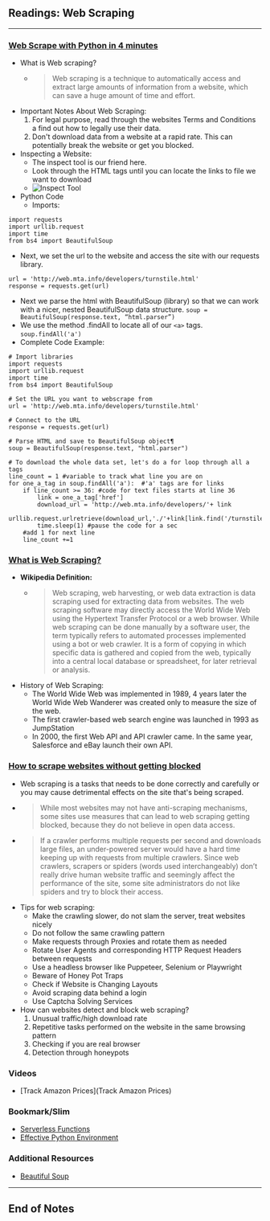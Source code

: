 ## Readings: Web Scraping
***

### [Web Scrape with Python in 4 minutes](https://towardsdatascience.com/how-to-web-scrape-with-python-in-4-minutes-bc49186a8460)
- What is Web scraping?
  * > Web scraping is a technique to automatically access and extract large amounts of information from a website, which can save a huge amount of time and effort.
- Important Notes About Web Scraping:
  1. For legal purpose, read through the websites Terms and Conditions a find out how to legally use their data.
  2. Don't download data from a website at a rapid rate. This can potentially break the website or get you blocked.
- Inspecting a Website:
  * The inspect tool is our friend here.
  * Look through the HTML tags until you can locate the links to file we want to download
  * ![Inspect Tool](https://miro.medium.com/max/700/1*rcQ4KRlp1fhMFUydVv5lMg.png)
- Python Code
  * Imports:
```
import requests
import urllib.request
import time
from bs4 import BeautifulSoup
```
  * Next, we set the url to the website and access the site with our requests library.
```
url = 'http://web.mta.info/developers/turnstile.html'
response = requests.get(url)
```
  * Next we parse the html with BeautifulSoup (library) so that we can work with a nicer, nested BeautifulSoup data structure.
`soup = BeautifulSoup(response.text, “html.parser”)`
  * We use the method .findAll to locate all of our `<a>` tags.
`soup.findAll('a')`
  * Complete Code Example:
```
# Import libraries
import requests
import urllib.request
import time
from bs4 import BeautifulSoup

# Set the URL you want to webscrape from
url = 'http://web.mta.info/developers/turnstile.html'

# Connect to the URL
response = requests.get(url)

# Parse HTML and save to BeautifulSoup object¶
soup = BeautifulSoup(response.text, "html.parser")

# To download the whole data set, let's do a for loop through all a tags
line_count = 1 #variable to track what line you are on
for one_a_tag in soup.findAll('a'):  #'a' tags are for links
    if line_count >= 36: #code for text files starts at line 36
        link = one_a_tag['href']
        download_url = 'http://web.mta.info/developers/'+ link
        urllib.request.urlretrieve(download_url,'./'+link[link.find('/turnstile_')+1:]) 
        time.sleep(1) #pause the code for a sec
    #add 1 for next line
    line_count +=1
```

### [What is Web Scraping?](https://en.wikipedia.org/wiki/Web_scraping)
- **Wikipedia Definition:** 
  * > Web scraping, web harvesting, or web data extraction is data scraping used for extracting data from websites. The web scraping software may directly access the World Wide Web using the Hypertext Transfer Protocol or a web browser. While web scraping can be done manually by a software user, the term typically refers to automated processes implemented using a bot or web crawler. It is a form of copying in which specific data is gathered and copied from the web, typically into a central local database or spreadsheet, for later retrieval or analysis.
- History of Web Scraping:
  * The World Wide Web was implemented in 1989, 4 years later the World Wide Web Wanderer was created only to measure the size of the web.
  * The first crawler-based web search engine was launched in 1993 as JumpStation
  * In 2000, the first Web API and API crawler came. In the same year, Salesforce and eBay launch their own API.


### [How to scrape websites without getting blocked](https://www.scrapehero.com/how-to-prevent-getting-blacklisted-while-scraping/)
- Web scraping is a tasks that needs to be done correctly and carefully or you may cause detrimental effects on the site that's being scraped.
- > While most websites may not have anti-scraping mechanisms, some sites use measures that can lead to web scraping getting blocked, because they do not believe in open data access.
- > If a crawler performs multiple requests per second and downloads large files, an under-powered server would have a hard time keeping up with requests from multiple crawlers. Since web crawlers, scrapers or spiders (words used interchangeably) don’t really drive human website traffic and seemingly affect the performance of the site, some site administrators do not like spiders and try to block their access.
- Tips for web scraping:
  * Make the crawling slower, do not slam the server, treat websites nicely
  * Do not follow the same crawling pattern
  * Make requests through Proxies and rotate them as needed
  * Rotate User Agents and corresponding HTTP Request Headers between requests
  * Use a headless browser like Puppeteer, Selenium or Playwright
  * Beware of Honey Pot Traps
  * Check if Website is Changing Layouts
  * Avoid scraping data behind a login
  * Use Captcha Solving Services
- How can websites detect and block web scraping?
  1. Unusual traffic/high download rate
  2. Repetitive tasks performed on the website in the same browsing pattern
  3. Checking if you are real browser
  4. Detection through honeypots

### Videos
- [Track Amazon Prices](Track Amazon Prices)
### Bookmark/Slim
- [Serverless Functions](https://vercel.com/docs/concepts/functions/serverless-functions)
- [Effective Python Environment](https://realpython.com/effective-python-environment/)


### Additional Resources
- [Beautiful Soup](https://www.crummy.com/software/BeautifulSoup/)
***
 ## End of Notes
